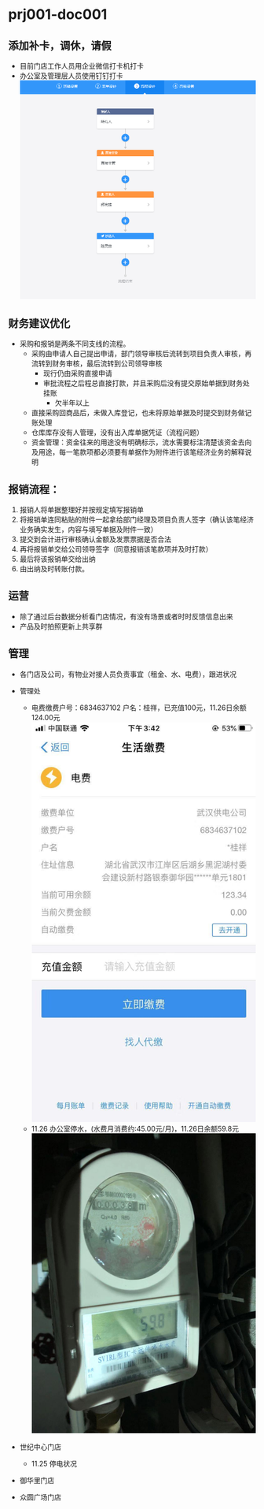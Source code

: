 # prj001-doc001
## 添加补卡，调休，请假
 - 目前门店工作人员用企业微信打卡机打卡
 - 办公室及管理层人员使用钉钉打卡
 ![img001](img/img001.png)
 
 ## 财务建议优化
 - 采购和报销是两条不同支线的流程。
   - 采购由申请人自己提出申请，部门领导审核后流转到项目负责人审核，再流转到财务审核，最后流转到公司领导审核
     - 现行仍由采购直接申请
     - 审批流程之后程总直接打款，并且采购后没有提交原始单据到财务处挂账
       - 欠半年以上
   - 直接采购回商品后，未做入库登记，也未将原始单据及时提交到财务做记账处理
   - 仓库库存没有人管理，没有出入库单据凭证（流程问题）
   - 资金管理：资金往来的用途没有明确标示，流水需要标注清楚该资金去向及用途，每一笔款项都必须要有单据作为附件进行该笔经济业务的解释说明
 ## 报销流程：
  1. 报销人将单据整理好并按规定填写报销单
  1. 将报销单连同粘贴的附件一起拿给部门经理及项目负责人签字（确认该笔经济业务确实发生，内容与填写单据及附件一致）
  1. 提交到会计进行审核确认金额及发票票据是否合法
  1. 再将报销单交给公司领导签字（同意报销该笔款项并及时打款）
  1. 最后将该报销单交给出纳
  1. 由出纳及时转账付款。
   
 ## 运营
  - 除了通过后台数据分析看门店情况，有没有场景或者时时反馈信息出来
  - 产品及时拍照更新上共享群
   
  ## 管理
  - 各门店及公司，有物业对接人员负责事宜（租金、水、电费），跟进状况
  
   - 管理处
     - 电费缴费户号：6834637102 户名：桂祥，已充值100元，11.26日余额124.00元
      ![img002](img/img002.jpg)
     - 11.26 办公室停水，(水费月消费约:45.00元/月)，11.26日余额59.8元
      ![IMG-1](img/IMG-1.jpg)
      
   - 世纪中心门店
      - 11.25  停电状况
  
   - 御华里门店
     
   - 众圆广场门店
       
